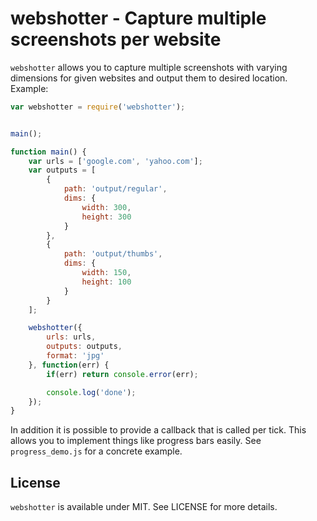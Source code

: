 # webshotter - Capture multiple screenshots per website

`webshotter` allows you to capture multiple screenshots with varying dimensions for given websites and output them to desired location. Example:

```js
var webshotter = require('webshotter');


main();

function main() {
    var urls = ['google.com', 'yahoo.com'];
    var outputs = [
        {
            path: 'output/regular',
            dims: {
                width: 300,
                height: 300
            }
        },
        {
            path: 'output/thumbs',
            dims: {
                width: 150,
                height: 100
            }
        }
    ];

    webshotter({
        urls: urls,
        outputs: outputs,
        format: 'jpg'
    }, function(err) {
        if(err) return console.error(err);

        console.log('done');
    });
}
```

In addition it is possible to provide a callback that is called per tick. This allows you to implement things like progress bars easily. See `progress_demo.js` for a concrete example.

## License

`webshotter` is available under MIT. See LICENSE for more details.
